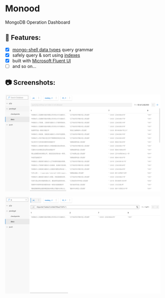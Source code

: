 # Monood

MongoDB Operation Dashboard

## 🔮 Features:

- [x] [mongo-shell data types](https://docs.mongodb.com/manual/core/shell-types/) query grammar
- [x] safely query & sort using [indexes](https://docs.mongodb.com/manual/tutorial/sort-results-with-indexes/)
- [x] built with [Microsoft Fluent UI](https://developer.microsoft.com/en-us/fluentui)
- [ ] and so on...

## 📷 Screenshots:

![](/screenshots/documents0.png)

![](/screenshots/documents1.png)
